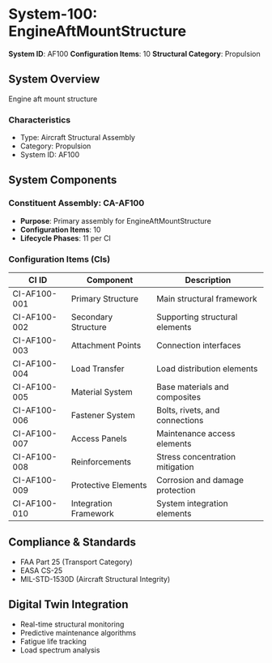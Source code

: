 # System-100: EngineAftMountStructure

**System ID**: AF100
**Configuration Items**: 10
**Structural Category**: Propulsion

## System Overview

Engine aft mount structure

### Characteristics
- Type: Aircraft Structural Assembly
- Category: Propulsion
- System ID: AF100

## System Components

### Constituent Assembly: CA-AF100
- **Purpose**: Primary assembly for EngineAftMountStructure
- **Configuration Items**: 10
- **Lifecycle Phases**: 11 per CI

### Configuration Items (CIs)

| CI ID | Component | Description |
|-------|-----------|-------------|
| CI-AF100-001 | Primary Structure | Main structural framework |
| CI-AF100-002 | Secondary Structure | Supporting structural elements |
| CI-AF100-003 | Attachment Points | Connection interfaces |
| CI-AF100-004 | Load Transfer | Load distribution elements |
| CI-AF100-005 | Material System | Base materials and composites |
| CI-AF100-006 | Fastener System | Bolts, rivets, and connections |
| CI-AF100-007 | Access Panels | Maintenance access elements |
| CI-AF100-008 | Reinforcements | Stress concentration mitigation |
| CI-AF100-009 | Protective Elements | Corrosion and damage protection |
| CI-AF100-010 | Integration Framework | System integration elements |

## Compliance & Standards
- FAA Part 25 (Transport Category)
- EASA CS-25
- MIL-STD-1530D (Aircraft Structural Integrity)

## Digital Twin Integration
- Real-time structural monitoring
- Predictive maintenance algorithms
- Fatigue life tracking
- Load spectrum analysis
